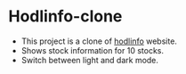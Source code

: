 # Hodlinfo-clone

- This project is a clone of [hodlinfo](https://hodlinfo.com/) website.
- Shows stock information for 10 stocks.
- Switch between light and dark mode.
